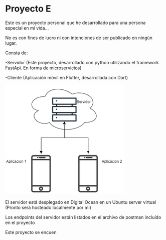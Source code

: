 # Proyecto E

Este es un proyecto personal que he desarrollado para una persona especial en mi vida… 

No es con fines de lucro ni con intenciones de ser publicado en ningún lugar.

Consta de:

-Servidor (Este proyecto, desarrollado con python utilizando el framework FastApi. En forma de microservicios)

-Cliente (Aplicación móvil en Flutter, desarrollada con Dart)

![alt_text](images/DiagramaProyectoE.png "image_tooltip")


El servidor está desplegado en Digital Ocean en un Ubuntu server virtual (Pronto será hosteado localmente por mí)

Los endpoints del servidor están listados en el archivo de postman incluído en el proyecto

Este proyecto se encuen
